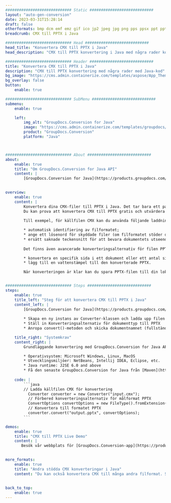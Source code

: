 ```yaml
---
############################# Static ############################
layout: "auto-gen-conversion"
date: 2023-03-31T15:28:14
draft: false
otherformats: bmp dcm emf emz gif ico jp2 jpeg jpg png pps ppsx ppt pptx psb psd svg svgz tga tif tiff webp wmf wmz
breadcrumb: CMX till PPTX i Java

############################# Head ############################
head_title: "Konvertera CMX till PPTX i Java"
head_description: "CMX till PPTX konvertering i Java med några rader kod. Konvertera över 160 filformat med hjälp av GroupDocs dokumentkonverterings-API för Java"

############################# Header ############################
title: "Konvertera CMX till PPTX i Java"
description: "CMX till PPTX konvertering med några rader med Java-kod"
bg_image: "https://cms.admin.containerize.com/templates/aspose/App_Themes/V3/images/bg/header1.png"
bg_overlay: false
button:
    enable: true

############################# SubMenu ############################
submenu:
    enable: true

    left:
        img_alt: "GroupDocs.Conversion for Java"
        image: "https://cms.admin.containerize.com/templates/groupdocs/images/product-logos/90x90-noborder/groupdocs-conversion-java.png"
        product: "GroupDocs.Conversion"
        platform: "Java"



############################# About ############################
about:
    enable: true
    title: "Om GroupDocs.Conversion for Java API"
    content: |
        [GroupDocs.Conversion for Java](https://products.groupdocs.com/conversion/java/) är ett avancerat filformatkonverterings-API för konvertering mellan populära bild- och dokumentformat som Microsoft Office, OpenDocument, PDF, HTML, e-post, CAD. och mycket mer med bara några rader kod. Det inbyggda API:t upptäcker automatiskt formaten för originaldokumenten och erbjuder många alternativ för att anpassa de konverterade dokumenten. Tillsammans med funktionen att extrahera information från ett dokument, stöder den också cachelagring av konverteringsresultaten till den lokala disken som standard. Men alla typer av cachelagring kan stödjas genom att implementera lämpliga gränssnitt - Amazon S3, Dropbox, Google Drive, Windows Azure, Reddis eller andra.
    

overview:
    enable: true
    content: |
        Konvertera dina CMX-filer till PPTX i Java. Det tar bara ett par rader med Java-kod på valfri plattform, som Windows, Linux, macOS.
        Du kan prova att konvertera CMX till PPTX gratis och utvärdera kvaliteten på konverteringsresultaten. Tillsammans med enkla filkonverteringsskript kan du prova mer sofistikerade alternativ för att ladda källfilen CMX och lagra PPTX-utdata. 
        
        Till exempel, för källfilen CMX kan du använda följande laddningsalternativ:

        * automatisk identifiering av filformatet;
        * ange ett lösenord för skyddade filer (om filformatet stöder det);
        * ersätt saknade teckensnitt för att bevara dokumentets utseende.
        
        Det finns även avancerade konverteringsalternativ för filen PPTX:

        * konvertera en specifik sida i ett dokument eller ett antal sidor;
        * lägg till en vattenstämpel till den konverterade PPTX.

        När konverteringen är klar kan du spara PPTX-filen till din lokala filsökväg eller till tredje parts lagring såsom FTP, Amazon S3, Google Drive, Dropbox etc. Observera - för att konvertera CMX till PPTX behöver du inte installera någon ytterligare programvara, såsom MS Office, Open Office, Adobe Acrobat Reader etc.


############################# Steps ############################
steps:
    enable: true
    title_left: "Steg för att konvertera CMX till PPTX i Java"
    content_left: |
        [GroupDocs.Conversion for Java](https://products.groupdocs.com/conversion/java/) låter utvecklare enkelt konvertera CMX fil till PPTX med några rader kod.
        
        * Skapa en ny instans av Converter-klassen och ladda upp filen CMX med den fullständiga sökvägen
        * Ställ in Konverteringsalternativ för dokumenttyp till PPTX
        * Anropa convert()-metoden och skicka dokumentnamnet (fullständig sökväg) och formatet (PPTX) som en parameter

    title_right: "Systemkrav"
    content_right: |
        Grundläggande konvertering med GroupDocs.Conversion for Java API kan göras med bara några rader kod. Våra API:er stöds på alla större plattformar och operativsystem. Innan du kör koden nedan, se till att du har följande förutsättningar installerade på ditt system.

        * Operativsystem: Microsoft Windows, Linux, MacOS
        * Utvecklingsmiljöer: NetBeans, Intellij IDEA, Eclipse, etc.
        * Java runtime: J2SE 6.0 and above
        * Få den senaste GroupDocs.Conversion for Java från [Maven](https://repository.groupdocs.com/webapp/#/artifacts/browse/tree/General/repo/com/groupdocs/groupdocs-conversion)
         
    code: |
        ```java    
        // Ladda källfilen CMX för konvertering
          Converter converter = new Converter("input.cmx");
          // Förbered konverteringsalternativ för målformat PPTX
          ConvertOptions convertOptions = new FileType().fromExtension("pptx").getConvertOptions();
          // Konvertera till formatet PPTX
          converter.convert("output.pptx", convertOptions);
        ```

demos:
    enable: true
    title: "CMX till PPTX Live Demo"
    content: |
       Besök vår webbplats för [GroupDocs.Conversion-app](https://products.groupdocs.app/conversion/family) och försök konvertera CMX till PPTX nu. Den kostnadsfria demon har följande fördelar
          

more_formats:
    enable: true
    title: "Andra stödda CMX konverteringar i Java"
    content: "Du kan också konvertera CMX till många andra filformat. Se listan nedan."
       
       
back_to_top:
    enable: true
---
```

